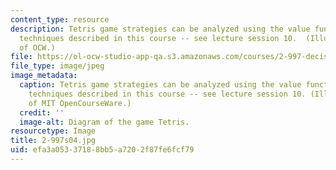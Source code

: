 ```yaml
---
content_type: resource
description: Tetris game strategies can be analyzed using the value function approximation
  techniques described in this course -- see lecture session 10.  (Illustration courtesy
  of OCW.)
file: https://ol-ocw-studio-app-qa.s3.amazonaws.com/courses/2-997-decision-making-in-large-scale-systems-spring-2004/efa3a05337188bb5a7202f87fe6fcf79_2-997s04.jpg
file_type: image/jpeg
image_metadata:
  caption: Tetris game strategies can be analyzed using the value function approximation
    techniques described in this course -- see lecture session 10. (Illustration courtesy
    of MIT OpenCourseWare.)
  credit: ''
  image-alt: Diagram of the game Tetris.
resourcetype: Image
title: 2-997s04.jpg
uid: efa3a053-3718-8bb5-a720-2f87fe6fcf79
---
```


